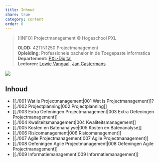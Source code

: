 ```yaml
---  
title: Inhoud  
share: true  
category: content  
order: 0  
---  
```

> [!INFO] Projectmanagement © Hogeschool PXL  
>   
> **OLOD:** 42TIN1250 Projectmanagement  
> **Opleiding:** Professionele bachelor in de Toegepaste informatica  
> **Departement:** [PXL-Digital](https://www.pxl.be/digital)   
> **Lectoren:** [Lowie Vangaal](https://www.linkedin.com/in/lowievangaal/), [Jan Castermans](https://www.linkedin.com/in/jancastermans/)  
  
![](https://i.imgur.com/wG1hpON.png)  
  
## Inhoud  
  
- [[./001 Wat is Projectmanagement|001 Wat is Projectmanagement]]?  
- [[./002 Projectplanning|002 Projectplanning]]  
- [[./003 Extra Oefeningen Projectmanagement|003 Extra Oefeningen Projectmanagement]]  
- [[./004 Kwaliteitsmanagement|004 Kwaliteitsmanagement]]  
- [[./005 Kosten en Batenanalyse|005 Kosten en Batenanalyse]]   
- [[./006 Risicomanagement|006 Risicomanagement]]  
- [[./007 Agile Projectmanagement|007 Agile Projectmanagement]]  
- [[./008 Oefeningen Agile Projectmanagement|008 Oefeningen Agile Projectmanagement]]  
- [[./009 Informatiemanagement|009 Informatiemanagement]]  
